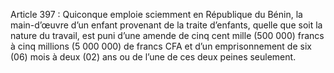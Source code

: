 Article 397 : Quiconque emploie sciemment en République du Bénin, la main-d’œuvre d’un enfant provenant de la traite d’enfants, quelle que soit la nature du travail, est puni d’une amende de cinq cent mille (500 000) francs à cinq millions (5 000 000) de francs CFA et d’un emprisonnement de six (06) mois à deux (02) ans ou de l’une de ces deux peines seulement.